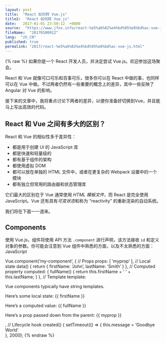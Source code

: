 ```yaml
---
layout: post
title:  "React 如何转 Vue.js"
title2:  "React 如何转 Vue.js"
date:   2017-01-01 23:50:12  +0800
source:  "https://www.jfox.info/react-%e5%a6%82%e4%bd%95%e8%bd%ac-vue-js.html"
fileName:  "20170100912"
lang:  "zh_CN"
published: true
permalink: "2017/react-%e5%a6%82%e4%bd%95%e8%bd%ac-vue-js.html"
---
```

{% raw %}
如果你是一个 React 开发人员，并决定尝试 Vue.js。欢迎参加这场聚会。

React 和 Vue 就像可口可乐和百事可乐，很多你可以在 React 中做的事，也同样可以在 Vue 中做。不过两者仍然有一些重要的概念上的差异，其中一些反映了 Angular 对 Vue 的影响。

接下来的文章中，我将重点讨论下两者的差异，以便你准备好切换到Vue，并且能马上写出高效的代码。

## React 和 Vue 之间有多大的区别？

React 和 Vue 的相似性多于差异性：

- 都是用于创建 UI 的 JavaScript 库
- 都是快速和轻量级的
- 都有基于组件的架构
- 都使用虚拟 DOM
- 都可以放在单独的 HTML 文件中，或者在更复杂的 Webpack 设置中的一个模块
- 都有独立但常用的路由器和状态管理库

它们最大的区别在于 Vue 通常使用 *HTML 模板文件*，而 React 是完全使用 JavaScript。Vue 还有具有*可变状态*和称为 “reactivity” 的重新渲染的自动系统。

我们将在下面一一道来。

## Components

使用 Vue.js，组件将使用 API 方法 `.component` 进行声明，该方法接收 `id` 和定义对象的参数。你可能会注意到 Vue 组件中熟悉的方面，以及不太熟悉的方面：
JavaScript 
   
  
  
  
Vue.component(‘my-component’, {
  // Props
  props: [ ‘myprop’ ],
  // Local state
  data() {
    return {
      firstName: ‘John’,
      lastName: ‘Smith’
    }
  },
  // Computed property
  computed: {
    fullName() {
      return this.firstName + ‘ ‘ + this.lastName;
    }
  },
  // Template
  template: 
    

Vue components typically have string templates.

Here’s some local state: {{ firstName }}

Here’s a computed value: {{ fullName }}

Here’s a prop passed down from the parent: {{ myprop }}

  ,
  // Lifecycle hook
  created() {
    setTimeout(() => {
      this.message = ‘Goodbye World’  
    }, 2000);
{% endraw %}